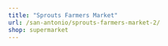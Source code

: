```yaml
---
title: "Sprouts Farmers Market"
url: /san-antonio/sprouts-farmers-market-2/
shop: supermarket
---
```

